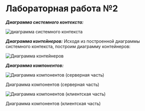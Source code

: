 # Лабораторная работа №2

___Диаграмма системного контекста:___

![диаграмма системного контекста](https://github.com/Vadim-Charming-Concerts/HSE_Labs_Software_Architecture_/assets/100124384/56038f32-2a40-4370-a6cc-8ed461f432b5)

___Диаграмма контейнеров:___
Исходя из построенной диаграммы системного контекста, построим диаграмму контейнеров:

![Диаграмма контейнеров](https://github.com/Vadim-Charming-Concerts/HSE_Labs_Software_Architecture_/assets/100124384/5cffa2cd-a2f7-416f-abdb-63863a7209d6)

___Диаграмма компонентов:___

![Диаграмма компонентов (серверная часть)](https://github.com/Vadim-Charming-Concerts/HSE_Labs_Software_Architecture_/assets/100124384/4681cd07-8412-43fa-bd29-1bd80be4eff0)

Диаграмма компонентов (серверная часть)

![Диаграмма компонентов (клиентская часть)](https://github.com/Vadim-Charming-Concerts/HSE_Labs_Software_Architecture_/assets/100124384/0951790c-f170-4312-9935-69e46168d7f6)

Диаграмма компонентов (клиентская часть)
